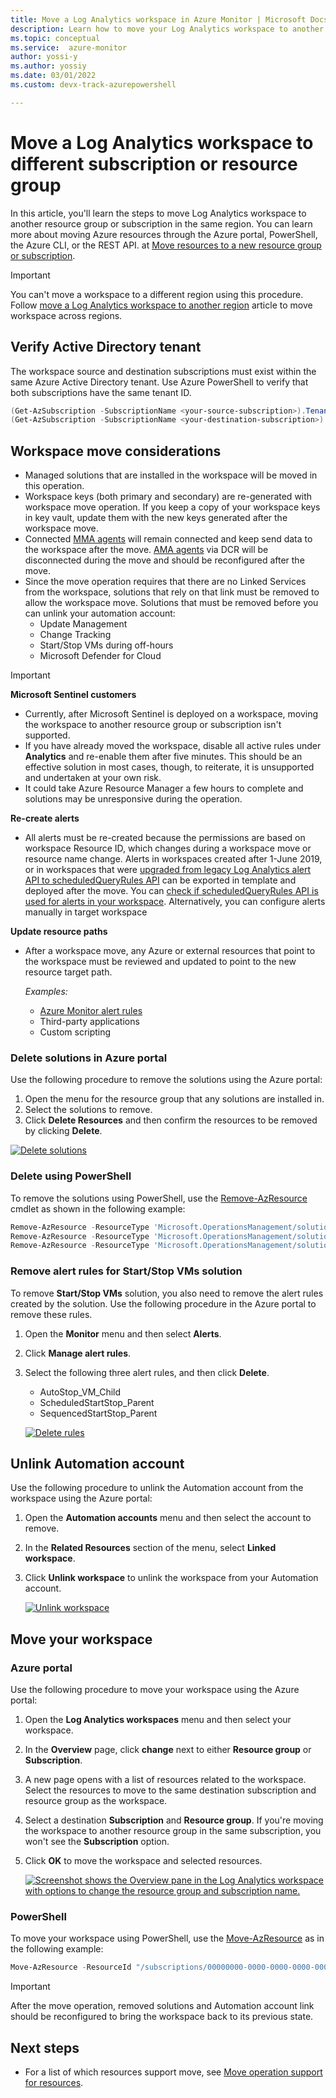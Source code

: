 ```yaml
---
title: Move a Log Analytics workspace in Azure Monitor | Microsoft Docs
description: Learn how to move your Log Analytics workspace to another subscription or resource group.
ms.topic: conceptual
ms.service:  azure-monitor
author: yossi-y
ms.author: yossiy
ms.date: 03/01/2022
ms.custom: devx-track-azurepowershell

---
```


# Move a Log Analytics workspace to different subscription or resource group

In this article, you'll learn the steps to move Log Analytics workspace to another resource group or subscription in the same region. You can learn more about moving Azure resources through the Azure portal, PowerShell, the Azure CLI, or the REST API. at [Move resources to a new resource group or subscription](../../azure-resource-manager/management/move-resource-group-and-subscription.md). 

> [!IMPORTANT]
> You can't move a workspace to a different region using this procedure. Follow [move a Log Analytics workspace to another region](./move-workspace-region.md) article to move workspace across regions.

## Verify Active Directory tenant
The workspace source and destination subscriptions must exist within the same Azure Active Directory tenant. Use Azure PowerShell to verify that both subscriptions have the same tenant ID.

```powershell
(Get-AzSubscription -SubscriptionName <your-source-subscription>).TenantId
(Get-AzSubscription -SubscriptionName <your-destination-subscription>).TenantId
```

## Workspace move considerations
- Managed solutions that are installed in the workspace will be moved in this operation. 
- Workspace keys (both primary and secondary) are re-generated with workspace move operation. If you keep a copy of your workspace keys in key vault, update them with the new keys generated after the workspace move. 
- Connected [MMA agents](../agents/log-analytics-agent.md) will remain connected and keep send data to the workspace after the move. [AMA agents](../agents/azure-monitor-agent-overview.md) via DCR will be disconnected during the move and should be reconfigured after the move. 
- Since the move operation requires that there are no Linked Services from the workspace, solutions that rely on that link must be removed to allow the workspace move. Solutions that must be removed before you can unlink your automation account:
  - Update Management
  - Change Tracking
  - Start/Stop VMs during off-hours
  - Microsoft Defender for Cloud

>[!IMPORTANT]
> **Microsoft Sentinel customers**
> - Currently, after Microsoft Sentinel is deployed on a workspace, moving the workspace to another resource group or subscription isn't supported. 
> - If you have already moved the workspace, disable all active rules under **Analytics** and re-enable them after five minutes. This should be an effective solution in most cases, though, to reiterate, it is unsupported and undertaken at your own risk.
> - It could take Azure Resource Manager a few hours to complete and solutions may be unresponsive during the operation.
> 
> **Re-create alerts**
> - All alerts must be re-created because the permissions are based on workspace Resource ID, which changes during a workspace move or resource name change. Alerts in workspaces created after 1-June 2019, or in workspaces that were [upgraded from legacy Log Analytics alert API to scheduledQueryRules API](../alerts/alerts-log-api-switch.md) can be exported in template and deployed after the move. You can [check if scheduledQueryRules API is used for alerts in your workspace](../alerts/alerts-log-api-switch.md#check-switching-status-of-workspace). Alternatively, you can configure alerts manually in target workspace
>
> **Update resource paths**
> - After a workspace move, any Azure or external resources that point to the workspace must be reviewed and updated to point to the new resource target path.
> 
>   *Examples:*
>   - [Azure Monitor alert rules](../alerts/alerts-resource-move.md)
>   - Third-party applications
>   - Custom scripting
>

### Delete solutions in Azure portal
Use the following procedure to remove the solutions using the Azure portal:

1. Open the menu for the resource group that any solutions are installed in.
2. Select the solutions to remove.
3. Click **Delete Resources** and then confirm the resources to be removed by clicking **Delete**.

[![Delete solutions](media/move-workspace/delete-solutions.png)](media/move-workspace/delete-solutions.png#lightbox)

### Delete using PowerShell

To remove the solutions using PowerShell, use the [Remove-AzResource](/powershell/module/az.resources/remove-azresource) cmdlet as shown in the following example:

```powershell
Remove-AzResource -ResourceType 'Microsoft.OperationsManagement/solutions' -ResourceName "ChangeTracking(<workspace-name>)" -ResourceGroupName <resource-group-name>
Remove-AzResource -ResourceType 'Microsoft.OperationsManagement/solutions' -ResourceName "Updates(<workspace-name>)" -ResourceGroupName <resource-group-name>
Remove-AzResource -ResourceType 'Microsoft.OperationsManagement/solutions' -ResourceName "Start-Stop-VM(<workspace-name>)" -ResourceGroupName <resource-group-name>
```

### Remove alert rules for Start/Stop VMs solution
To remove **Start/Stop VMs** solution, you also need to remove the alert rules created by the solution. Use the following procedure in the Azure portal to remove these rules.

1. Open the **Monitor** menu and then select **Alerts**.
2. Click **Manage alert rules**.
3. Select the following three alert rules, and then click **Delete**.

   - AutoStop_VM_Child
   - ScheduledStartStop_Parent
   - SequencedStartStop_Parent

    [![Delete rules](media/move-workspace/delete-rules.png)](media/move-workspace/delete-rules.png#lightbox)

## Unlink Automation account
Use the following procedure to unlink the Automation account from the workspace using the Azure portal:

1. Open the **Automation accounts** menu and then select the account to remove.
2. In the **Related Resources** section of the menu, select **Linked workspace**. 
3. Click **Unlink workspace** to unlink the workspace from your Automation account.

    [![Unlink workspace](media/move-workspace/unlink-workspace.png)](media/move-workspace/unlink-workspace.png#lightbox)

## Move your workspace

### Azure portal
Use the following procedure to move your workspace using the Azure portal:

1. Open the **Log Analytics workspaces** menu and then select your workspace.
2. In the **Overview** page, click **change** next to either **Resource group** or **Subscription**.
3. A new page opens with a list of resources related to the workspace. Select the resources to move to the same destination subscription and resource group as the workspace. 
4. Select a destination **Subscription** and **Resource group**. If you're moving the workspace to another resource group in the same subscription, you won't see the **Subscription** option.
5. Click **OK** to move the workspace and selected resources.

    [![Screenshot shows the Overview pane in the Log Analytics workspace with options to change the resource group and subscription name.](media/move-workspace/portal.png)](media/move-workspace/portal.png#lightbox)

### PowerShell
To move your workspace using PowerShell, use the [Move-AzResource](/powershell/module/AzureRM.Resources/Move-AzureRmResource) as in the following example:

```powershell
Move-AzResource -ResourceId "/subscriptions/00000000-0000-0000-0000-000000000000/resourceGroups/MyResourceGroup01/providers/Microsoft.OperationalInsights/workspaces/MyWorkspace" -DestinationSubscriptionId "00000000-0000-0000-0000-000000000000" -DestinationResourceGroupName "MyResourceGroup02"
```

> [!IMPORTANT]
> After the move operation, removed solutions and Automation account link should be reconfigured to bring the workspace back to its previous state.


## Next steps
- For a list of which resources support move, see [Move operation support for resources](../../azure-resource-manager/management/move-support-resources.md).
